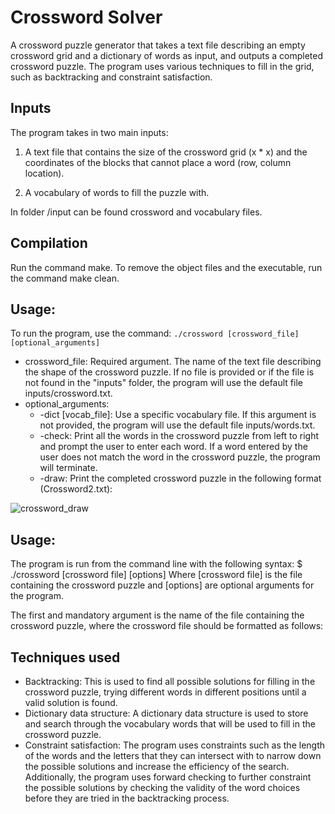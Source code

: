 # Crossword Solver
A crossword puzzle generator that takes a text file describing an empty crossword grid and a dictionary of words as input, and outputs a completed crossword puzzle. The program uses various techniques to fill in the grid, such as backtracking and constraint satisfaction.


## Inputs
The program takes in two main inputs:

1. A text file that contains the size of the crossword grid (x * x) and the coordinates of the blocks that cannot place a word (row, column location). 

2. A vocabulary of words to fill the puzzle with. 

In folder /input can be found crossword and vocabulary files.

## Compilation

Run the command make. To remove the object files and the executable, run the command make clean.

## Usage:

To run the program, use the command:
`./crossword [crossword_file] [optional_arguments]`

* crossword_file: Required argument. The name of the text file describing the shape of the crossword puzzle. If no file is provided or if the file is not found in the "inputs" folder, the program will use the default file inputs/crossword.txt.
* optional_arguments:
  * -dict [vocab_file]: Use a specific vocabulary file. If this argument is not provided, the program will use the default file inputs/words.txt.
  * -check: Print all the words in the crossword puzzle from left to right and prompt the user to enter each word. If a word entered by the user does not match the word in the crossword puzzle, the program will terminate.
  * -draw: Print the completed crossword puzzle in the following format (Crossword2.txt):

![crossword_draw](https://user-images.githubusercontent.com/34860262/215159589-30a97057-69ef-4763-b5c5-837af515eb5a.jpg)

## Usage:

The program is run from the command line with the following syntax:
$ ./crossword [crossword file] [options]
Where [crossword file] is the file containing the crossword puzzle and [options] are optional arguments for the program.

The first and mandatory argument is the name of the file containing the crossword puzzle, where the crossword file should be formatted as follows:

## Techniques used

* Backtracking: This is used to find all possible solutions for filling in the crossword puzzle, trying different words in different positions until a valid solution is found.
* Dictionary data structure: A dictionary data structure is used to store and search through the vocabulary words that will be used to fill in the crossword puzzle.
* Constraint satisfaction: The program uses constraints such as the length of the words and the letters that they can intersect with to narrow down the possible solutions and increase the efficiency of the search. Additionally, the program uses forward checking to further constraint the possible solutions by checking the validity of the word choices before they are tried in the backtracking process.

